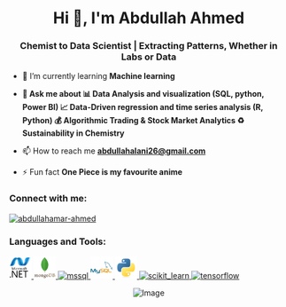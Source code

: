 <h1 align="center">Hi 👋, I'm Abdullah Ahmed</h1>
<h3 align="center">Chemist to Data Scientist | Extracting Patterns, Whether in Labs or Data</h3>

- 🌱 I’m currently learning **Machine learning**

- **💬 Ask me about 📊 Data Analysis and visualization (SQL, python, Power BI) 📈 Data-Driven regression and time series analysis (R, Python) 💰 Algorithmic Trading & Stock Market Analytics ♻️ Sustainability in Chemistry**

- 📫 How to reach me **abdullahalani26@gmail.com**

- ⚡ Fun fact **One Piece is my favourite anime**

<h3 align="left">Connect with me:</h3>
<p align="left">
<a href="https://linkedin.com/in/abdullahamar-ahmed" target="blank"><img align="center" src="https://raw.githubusercontent.com/rahuldkjain/github-profile-readme-generator/master/src/images/icons/Social/linked-in-alt.svg" alt="abdullahamar-ahmed" height="30" width="40" /></a>
</p>

<h3 align="left">Languages and Tools:</h3>
<p align="left"> <a href="https://dotnet.microsoft.com/" target="_blank" rel="noreferrer"> <img src="https://raw.githubusercontent.com/devicons/devicon/master/icons/dot-net/dot-net-original-wordmark.svg" alt="dotnet" width="40" height="40"/> </a> <a href="https://www.mongodb.com/" target="_blank" rel="noreferrer"> <img src="https://raw.githubusercontent.com/devicons/devicon/master/icons/mongodb/mongodb-original-wordmark.svg" alt="mongodb" width="40" height="40"/> </a> <a href="https://www.microsoft.com/en-us/sql-server" target="_blank" rel="noreferrer"> <img src="https://www.svgrepo.com/show/303229/microsoft-sql-server-logo.svg" alt="mssql" width="40" height="40"/> </a> <a href="https://www.mysql.com/" target="_blank" rel="noreferrer"> <img src="https://raw.githubusercontent.com/devicons/devicon/master/icons/mysql/mysql-original-wordmark.svg" alt="mysql" width="40" height="40"/> </a> <a href="https://www.python.org" target="_blank" rel="noreferrer"> <img src="https://raw.githubusercontent.com/devicons/devicon/master/icons/python/python-original.svg" alt="python" width="40" height="40"/> </a> <a href="https://scikit-learn.org/" target="_blank" rel="noreferrer"> <img src="https://upload.wikimedia.org/wikipedia/commons/0/05/Scikit_learn_logo_small.svg" alt="scikit_learn" width="40" height="40"/> </a> <a href="https://www.tensorflow.org" target="_blank" rel="noreferrer"> <img src="https://www.vectorlogo.zone/logos/tensorflow/tensorflow-icon.svg" alt="tensorflow" width="40" height="40"/> </a> </p>

<div align="center">
  
  ![Image](https://github.com/user-attachments/assets/2913bed6-a870-4dfb-9d0b-4a74e68c3bc8)
